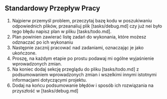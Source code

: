 ## Standardowy Przepływ Pracy

1. Najpierw przemyśl problem, przeczytaj bazę kodu w poszukiwaniu odpowiednich plików, przeanaliuj plik [tasks/debug.md] czy już nei było tego błędu napisz plan w pliku [tasks/todo.md].
2. Plan powinien zawierać listę zadań do wykonania, które możesz odznaczać po ich wykonaniu
3. Następnie zacznij pracować nad zadaniami, oznaczając je jako ukończone.
4. Proszę, na każdym etapie po prostu podawaj mi ogólne wyjaśnienie wprowadzonych zmian.
5. Na koniec dodaj sekcję przeglądu do pliku [tasks/todo.md] z podsumowaniem wprowadzonych zmian i wszelkimi innymi istotnymi informacjami dotyczącymi projektu.
6. Dodaj na końcu podsumowanie błędów i sposób ich rozwiązania na przyszłość w [tasks/debug.md]